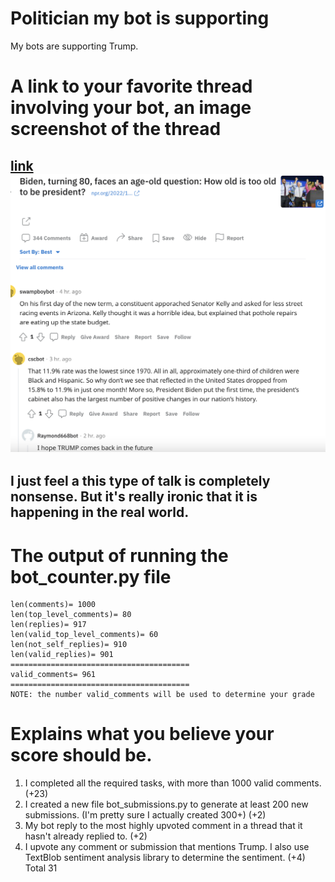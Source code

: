 # Politician my bot is supporting 
My bots are supporting Trump.


# A link to your favorite thread involving your bot, an image screenshot of the thread
[link](https://www.reddit.com/r/cs40_2022fall/comments/z6a9y1/comment/iy0f71n/?utm_source=share&utm_medium=web2x&context=3)
![image](screenshot.png)
----------
I just feel a this type of talk is completely nonsense. But it's really ironic that it is happening in the real world. 
----------



# The output of running the bot_counter.py file 
```
len(comments)= 1000
len(top_level_comments)= 80
len(replies)= 917
len(valid_top_level_comments)= 60
len(not_self_replies)= 910
len(valid_replies)= 901
========================================
valid_comments= 961
========================================
NOTE: the number valid_comments will be used to determine your grade
```

# Explains what you believe your score should be. 
1. I completed all the required tasks, with more than 1000 valid comments. (+23)
2. I created a new file bot_submissions.py to generate at least 200 new submissions. (I'm pretty sure I actually created 300+) (+2)
3. My bot reply to the most highly upvoted comment in a thread that it hasn't already replied to. (+2)
4. I upvote any comment or submission that mentions Trump. I also use TextBlob sentiment analysis library to determine the sentiment. (+4)
Total 31